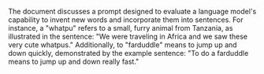 The document discusses a prompt designed to evaluate a language model's capability to invent new words and incorporate them into sentences. For instance, a "whatpu" refers to a small, furry animal from Tanzania, as illustrated in the sentence: "We were traveling in Africa and we saw these very cute whatpus." Additionally, to "farduddle" means to jump up and down quickly, demonstrated by the example sentence: "To do a farduddle means to jump up and down really fast."